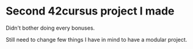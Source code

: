 # Second 42cursus project I made

Didn't bother doing every bonuses.

Still need to change few things I have in mind to have a modular project.
